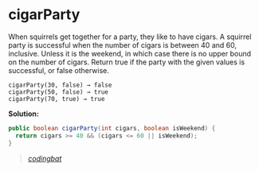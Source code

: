 # cigarParty

When squirrels get together for a party, they like to have cigars. A squirrel party is successful when the number of cigars is between 40 and 60, inclusive. Unless it is the weekend, in which case there is no upper bound on the number of cigars. Return true if the party with the given values is successful, or false otherwise.

```
cigarParty(30, false) → false
cigarParty(50, false) → true
cigarParty(70, true) → true
```

**Solution:**

```java
public boolean cigarParty(int cigars, boolean isWeekend) {
  return cigars >= 40 && (cigars <= 60 || isWeekend);
}
```

> _[codingbat](http://codingbat.com/prob/p159531)_
